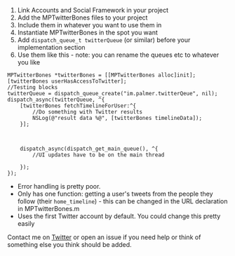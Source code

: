 1. Link Accounts and Social Framework in your project
2. Add the MPTwitterBones files to your project
3. Include them in whatever you want to use them in
4. Instantiate MPTwitterBones in the spot you want
5. Add `dispatch_queue_t twitterQueue` (or similar) before your implementation section
6. Use them like this - note: you can rename the queues etc to whatever you like

```objc
MPTwitterBones *twitterBones = [[MPTwitterBones alloc]init];
[twitterBones userHasAccessToTwitter];
//Testing blocks
twitterQueue = dispatch_queue_create("im.palmer.twitterQeue", nil);
dispatch_async(twitterQueue, ^{
    [twitterBones fetchTimelineForUser:^{
        //Do something with Twitter results
        NSLog(@"result data %@", [twitterBones timelineData]);
    }];
    
    

    dispatch_async(dispatch_get_main_queue(), ^{
        //UI updates have to be on the main thread
        
    });
});
```

- Error handling is pretty poor.
- Only has one function: getting a user's tweets from the people they follow (their `home_timeline`) - this can be changed in the URL declaration in MPTwitterBones.m
- Uses the first Twitter account by default. You could change this pretty easily

Contact me on [Twitter](http://twitter.com/_matthewpalmer) or open an issue if you need help or think of something else you think should be added.
